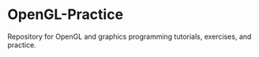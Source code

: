 # OpenGL-Practice

Repository for OpenGL and graphics programming tutorials, exercises, and practice.
